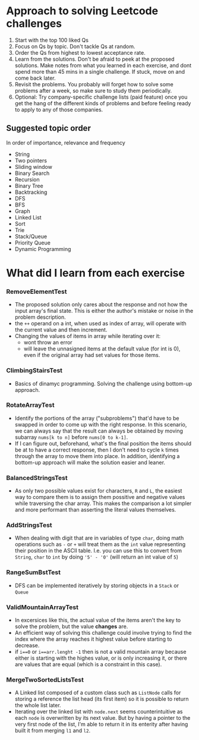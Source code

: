 # Approach to solving Leetcode challenges

1. Start with the top 100 liked Qs
2. Focus on Qs by topic. Don't tackle Qs at random.
3. Order the Qs from highest to lowest acceptance rate.
4. Learn from the solutions. Don't be afraid to peek at the proposed solutions. Make notes from what you learned in each exercise, and dont spend more than 45 mins in a single challenge. If stuck, move on and come back later.
5. Revisit the problems. You probably will forget how to solve some problems after a week, so make sure to study them periodically.
6. Optional: Try company-specific challenge lists (paid feature) once you get the hang of the different kinds of problems and before feeling ready to apply to any of those companies.

## Suggested topic order
In order of importance, relevance and frequency

* String
* Two pointers
* Sliding window
* Binary Search
* Recursion 
* Binary Tree
* Backtracking
* DFS
* BFS
* Graph
* Linked List
* Sort
* Trie
* Stack/Queue
* Priority Queue
* Dynamic Programming

# What did I learn from each exercise

### RemoveElementTest

* The proposed solution only cares about the response and not how the input array's final state. This is either the author's mistake or noise in the problem description.
* the `++` operand on a int, when used as index of array, will operate with the current value and then increment.
* Changing the values of items in array while iterating over it: 
    * wont throw an error
    * will leave the unnasigned items at the default value (for int is 0), even if the original array had set values for those items.

### ClimbingStairsTest

* Basics of dinamyc programming. Solving the challenge using bottom-up approach.

### RotateArrayTest

* Identify the portions of the array ("subproblems") that'd have to be swapped in order to come up with the right response. In this scenario, we can always say that the result can always be obtained by moving subarray `nums[k to n]` before `nums[0 to k-1]`.
* If I can figure out, beforehand, what's the final position the items should be at to have a correct response, then I don't need to cycle `k` times through the array to move them into place. In addition, identifying a bottom-up approach will make the solution easier and leaner.

### BalancedStringsTest

* As only two possible values exist for characters, `R` and `L`, the easiest way to compare them is to assign them possitive and negative values while traversing the char array. This makes the comparison a lot simpler and more performant than asserting the literal values themselves.

### AddStringsTest

* When dealing with digit that are in variables of type `char`, doing math operations such as `-` or `+` will treat them as the `int` value representing their position in the ASCII table. I.e. you can use this to convert from `String`, `char` to `int` by doing `'5' - '0'` (will return an int value of `5`)

### RangeSumBstTest

* DFS can be implemented iteratively by storing objects in a `Stack` or `Queue`

### ValidMountainArrayTest

* In excersices like this, the actual value of the items aren't the key to solve the problem, but the value **changes** are.
* An efficient way of solving this challenge could involve trying to find the index where the array reaches it highest value before starting to decrease.
* if `i==0` or `i==arr.lenght -1` then is not a valid mountain array because either is starting with the highes value, or is only increasing it, or there are values that are equal (which is a constraint in this case). 

### MergeTwoSortedListsTest

* A Linked list composed of a custom class such as `ListNode` calls for storing a reference the list head (its first item) so it is possible to return the whole list later.
* Iterating over the linked list with `node.next` seems counterintuitive as each `node` is overwritten by its next value. But by having a pointer to the very first node of the list, I'm able to return it in its enterity after having built it from merging `l1` and `l2`.
